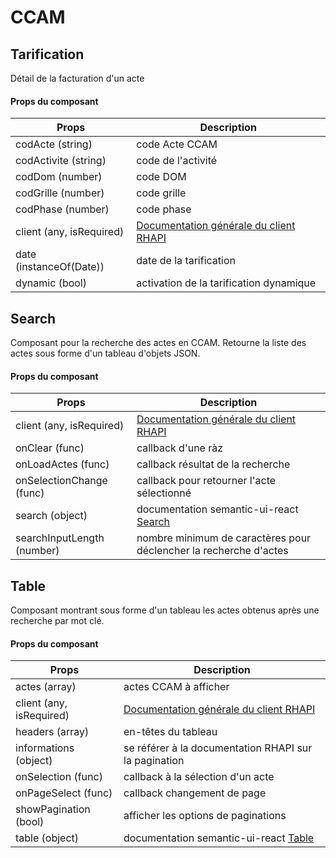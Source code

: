 # CCAM

## Tarification
Détail de la facturation d'un acte
#### Props du composant
| Props | Description |
| ---- | ------ |
| codActe (string) | code Acte CCAM |
| codActivite (string) | code de l'activité |
| codDom (number) | code DOM |
| codGrille (number) | code grille |
| codPhase (number) | code phase |
| client (any, isRequired) | [Documentation générale du client RHAPI](https://github.com/rhapi-project/rhapi-client) |
| date (instanceOf(Date)) | date de la tarification |
| dynamic (bool) | activation de la tarification dynamique |

## Search
Composant pour la recherche des actes en CCAM. Retourne la liste des actes sous forme d'un tableau d'objets JSON.
#### Props du composant
| Props | Description |
| ---- | ------ |
| client (any, isRequired) | [Documentation générale du client RHAPI](https://github.com/rhapi-project/rhapi-client) |
| onClear (func) | callback d'une ràz |
| onLoadActes (func) | callback résultat de la recherche |
| onSelectionChange (func) | callback pour retourner l'acte sélectionné |
| search (object) | documentation semantic-ui-react [Search](https://react.semantic-ui.com/modules/search) |
| searchInputLength (number) | nombre minimum de caractères pour déclencher la recherche d'actes |

## Table
Composant montrant sous forme d'un tableau les actes obtenus après une recherche par mot clé.
#### Props du composant
| Props | Description |
| ---- | ------ |
| actes (array) | actes CCAM à afficher |
| client (any, isRequired) | [Documentation générale du client RHAPI](https://github.com/rhapi-project/rhapi-client) |
| headers (array) | en-têtes du tableau |
| informations (object) | se référer à la documentation RHAPI sur la pagination |
| onSelection (func) | callback à la sélection d'un acte |
| onPageSelect (func) | callback changement de page |
| showPagination (bool) | afficher les options de paginations |
| table (object) | documentation semantic-ui-react [Table](https://react.semantic-ui.com/collections/table) |
